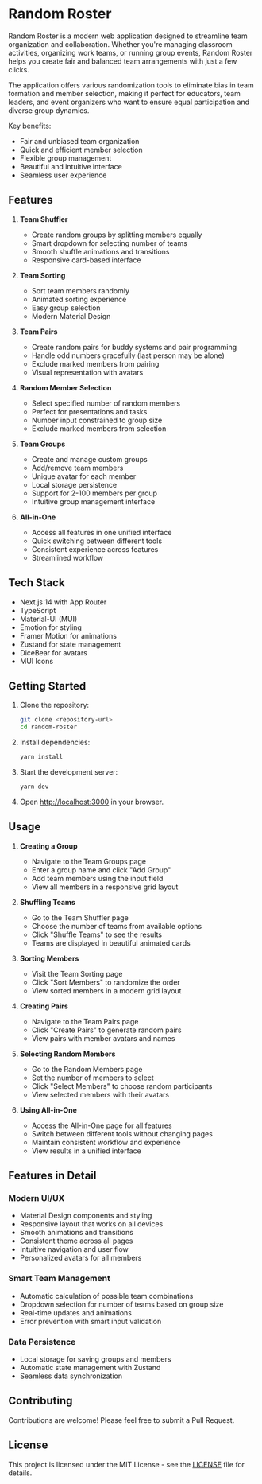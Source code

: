# Random Roster

Random Roster is a modern web application designed to streamline team organization and collaboration. Whether you're managing classroom activities, organizing work teams, or running group events, Random Roster helps you create fair and balanced team arrangements with just a few clicks.

The application offers various randomization tools to eliminate bias in team formation and member selection, making it perfect for educators, team leaders, and event organizers who want to ensure equal participation and diverse group dynamics.

Key benefits:
- Fair and unbiased team organization
- Quick and efficient member selection
- Flexible group management
- Beautiful and intuitive interface
- Seamless user experience

## Features

1. **Team Shuffler**
   - Create random groups by splitting members equally
   - Smart dropdown for selecting number of teams
   - Smooth shuffle animations and transitions
   - Responsive card-based interface

2. **Team Sorting**
   - Sort team members randomly
   - Animated sorting experience
   - Easy group selection
   - Modern Material Design

3. **Team Pairs**
   - Create random pairs for buddy systems and pair programming
   - Handle odd numbers gracefully (last person may be alone)
   - Exclude marked members from pairing
   - Visual representation with avatars

4. **Random Member Selection**
   - Select specified number of random members
   - Perfect for presentations and tasks
   - Number input constrained to group size
   - Exclude marked members from selection

5. **Team Groups**
   - Create and manage custom groups
   - Add/remove team members
   - Unique avatar for each member
   - Local storage persistence
   - Support for 2-100 members per group
   - Intuitive group management interface

6. **All-in-One**
   - Access all features in one unified interface
   - Quick switching between different tools
   - Consistent experience across features
   - Streamlined workflow

## Tech Stack

- Next.js 14 with App Router
- TypeScript
- Material-UI (MUI)
- Emotion for styling
- Framer Motion for animations
- Zustand for state management
- DiceBear for avatars
- MUI Icons

## Getting Started

1. Clone the repository:
   ```bash
   git clone <repository-url>
   cd random-roster
   ```

2. Install dependencies:
   ```bash
   yarn install
   ```

3. Start the development server:
   ```bash
   yarn dev
   ```

4. Open [http://localhost:3000](http://localhost:3000) in your browser.

## Usage

1. **Creating a Group**
   - Navigate to the Team Groups page
   - Enter a group name and click "Add Group"
   - Add team members using the input field
   - View all members in a responsive grid layout

2. **Shuffling Teams**
   - Go to the Team Shuffler page
   - Choose the number of teams from available options
   - Click "Shuffle Teams" to see the results
   - Teams are displayed in beautiful animated cards

3. **Sorting Members**
   - Visit the Team Sorting page
   - Click "Sort Members" to randomize the order
   - View sorted members in a modern grid layout

4. **Creating Pairs**
   - Navigate to the Team Pairs page
   - Click "Create Pairs" to generate random pairs
   - View pairs with member avatars and names

5. **Selecting Random Members**
   - Go to the Random Members page
   - Set the number of members to select
   - Click "Select Members" to choose random participants
   - View selected members with their avatars

6. **Using All-in-One**
   - Access the All-in-One page for all features
   - Switch between different tools without changing pages
   - Maintain consistent workflow and experience
   - View results in a unified interface

## Features in Detail

### Modern UI/UX
- Material Design components and styling
- Responsive layout that works on all devices
- Smooth animations and transitions
- Consistent theme across all pages
- Intuitive navigation and user flow
- Personalized avatars for all members

### Smart Team Management
- Automatic calculation of possible team combinations
- Dropdown selection for number of teams based on group size
- Real-time updates and animations
- Error prevention with smart input validation

### Data Persistence
- Local storage for saving groups and members
- Automatic state management with Zustand
- Seamless data synchronization

## Contributing

Contributions are welcome! Please feel free to submit a Pull Request.

## License

This project is licensed under the MIT License - see the [LICENSE](LICENSE) file for details.
